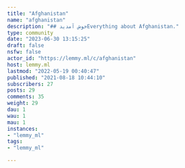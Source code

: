 ```yaml
---
title: "Afghanistan" 
name: "afghanistan"
description: "## خوش آمدیدEverything about Afghanistan."
type: community
date: "2023-06-30 13:15:25"
draft: false
nsfw: false
actor_id: "https://lemmy.ml/c/afghanistan"
host: lemmy.ml
lastmod: "2022-05-19 00:40:47"
published: "2021-08-18 10:44:10"
subscribers: 27
posts: 29
comments: 35
weight: 29
dau: 1
wau: 1
mau: 1
instances:
- "lemmy_ml"
tags: 
- "lemmy_ml"

---
```

